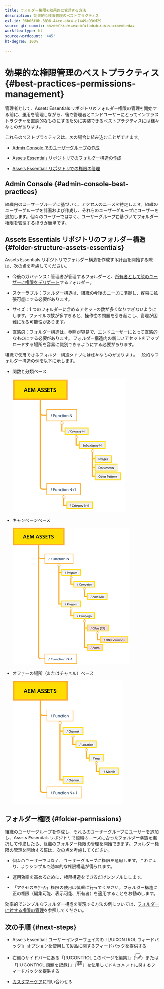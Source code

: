 ```yaml
---
title: フォルダー権限を効果的に管理する方法
description: 効果的な権限管理のベストプラクティス
exl-id: 06b06f0b-3806-44ce-abc4-c1449a93dd29
source-git-commit: 65200f73a954e4ebf4fbd6dc3a819acc6e0beda4
workflow-type: ht
source-wordcount: '445'
ht-degree: 100%

---
```


# 効果的な権限管理のベストプラクティス {#best-practices-permissions-management}

管理者として、Assets Essentials リポジトリのフォルダー権限の管理を開始する前に、運用を管理しながら、後で管理者とエンドユーザーにとってインフラストラクチャを直感的なものにするために実装できるベストプラクティスには様々なものがあります。

これらのベストプラクティスは、次の場合に組み込むことができます。

* [Admin Console でのユーザーグループの作成](#admin-console-best-practices)

* [Assets Essentials リポジトリでのフォルダー構造の作成](#folder-structure-assets-essentials)

* [Assets Essentials リポジトリでの権限の管理](#folder-permissions)

## Admin Console {#admin-console-best-practices}

組織内のユーザーグループに基づいて、アクセスのニーズを特定します。組織のユーザーグループを計画および作成し、それらのユーザーグループにユーザーを追加します。個々のユーザーではなく、ユーザーグループに基づいてフォルダー権限を管理するほうが簡単です。

## Assets Essentials リポジトリのフォルダー構造 {#folder-structure-assets-essentials}

Assets Essentials リポジトリでフォルダー構造を作成する計画を開始する際は、次の点を考慮してください。

* 今後のガバナンス：管理者が管理するフォルダーと、[所有者として他のユーザーに権限をデリゲート](manage-permissions.md##manage-permissions-folders)するフォルダー。

* スケーラブル：フォルダー構造は、組織の今後のニーズに準拠し、容易に拡張可能にする必要があります。

* サイズ：1 つのフォルダーに含めるアセットの数が多くなりすぎないようにします。ファイルの数が多すぎると、操作性の問題を引き起こし、管理が困難になる可能性があります。

* 直感的：フォルダー構造は、参照が容易で、エンドユーザーにとって直感的なものにする必要があります。 フォルダー構造内の新しいアセットをアップロードする場所を容易に識別できるようにする必要があります。

組織で使用できるフォルダー構造タイプには様々なものがあります。一般的なフォルダー構造の例を以下に示します。

* 関数と分類ベース

  ![関数と分類](assets/function-categorization.png)

* キャンペーンベース

  ![キャンペーンベース](assets/campaign-based.png)

* オファーの場所（またはチャネル）ベース

  ![オファーの場所ベース](assets/offer-location.png)


## フォルダー権限 {#folder-permissions}

組織のユーザーグループを作成し、それらのユーザーグループにユーザーを追加し、Assets Essentials リポジトリで組織のニーズに合ったフォルダー構造を選択して作成したら、組織のフォルダー権限の管理を開始できます。フォルダー権限の管理を開始する際は、次の点を考慮してください。

* 個々のユーザーではなく、ユーザーグループに権限を適用します。これにより、よりシンプルで効率的な権限構造が得られます。

* 運用効率を高めるために、権限構造をできるだけシンプルにします。

* 「アクセスを拒否」権限の使用は慎重に行ってください。フォルダー構造に正の権限（編集可能、表示可能、所有者）を適用することをお勧めします。

効率的でシンプルなフォルダー構造を実現する方法の例については、[フォルダーに対する権限の管理](manage-permissions.md##manage-permissions-folders)を参照してください。

## 次の手順 {#next-steps}

* Assets Essentials ユーザーインターフェイスの「[!UICONTROL フィードバック]」オプションを使用して製品に関するフィードバックを提供する

* 右側のサイドバーにある「[!UICONTROL このページを編集]」（![ページを編集](assets/do-not-localize/edit-page.png)）または「[!UICONTROL 問題を記録] 」（![GitHub イシューを作成](assets/do-not-localize/github-issue.png)）を使用してドキュメントに関するフィードバックを提供する

* [カスタマーケア](https://experienceleague.adobe.com/?support-solution=General&amp;lang=ja#support)に問い合わせる
